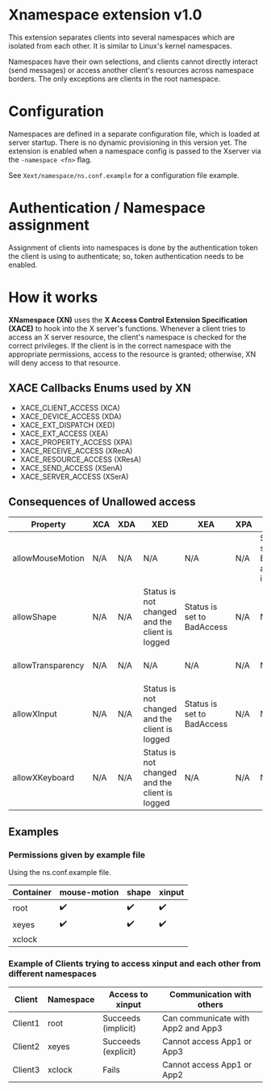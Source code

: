 Xnamespace extension v1.0
=========================

This extension separates clients into several namespaces which are isolated from each other.
It is similar to Linux's kernel namespaces.

Namespaces have their own selections, and clients cannot directly interact
(send messages) or access another client's resources across namespace borders.
The only exceptions are clients in the root namespace.

# Configuration

Namespaces are defined in a separate configuration file, which is loaded at
server startup.
There is no dynamic provisioning in this version yet.
The extension is enabled when a namespace config is passed to the Xserver via the
`-namespace <fn>` flag.

See `Xext/namespace/ns.conf.example` for a configuration file example.

# Authentication / Namespace assignment

Assignment of clients into namespaces is done by the authentication token the
client is using to authenticate; so, token authentication needs to be enabled.


# How it works

**XNamespace (XN)** uses the **X Access Control Extension Specification (XACE)** to hook into the X server's functions. 
Whenever a client tries to access an X server resource, the client's namespace is checked for the correct privileges. 
If the client is in the correct namespace with the appropriate permissions, access to the resource is granted; 
otherwise, XN will deny access to that resource.

## XACE Callbacks Enums used by XN
- XACE_CLIENT_ACCESS (XCA)
- XACE_DEVICE_ACCESS (XDA)
- XACE_EXT_DISPATCH (XED)
- XACE_EXT_ACCESS (XEA)
- XACE_PROPERTY_ACCESS (XPA)
- XACE_RECEIVE_ACCESS (XRecA)
- XACE_RESOURCE_ACCESS (XResA)
- XACE_SEND_ACCESS (XSenA)
- XACE_SERVER_ACCESS (XSerA)


## Consequences of Unallowed access

| Property          | XCA | XDA | XED                                            | XEA                        | XPA | XRecA                                           | XResA                     | XSenA | XSerA |
|-------------------|-----|-----|------------------------------------------------|----------------------------|-----|-------------------------------------------------|---------------------------|-------|-------|
| allowMouseMotion  | N/A | N/A | N/A                                            | N/A                        | N/A | Status is set to BadAccess and client is logged | N/A                       | N/A   | N/A   |
| allowShape        | N/A | N/A | Status is not changed and the client is logged | Status is set to BadAccess | N/A | N/A                                             | N/A                       | N/A   | N/A   |
| allowTransparency | N/A | N/A | N/A                                            | N/A                        | N/A | N/A                                             | Background will be opaque | N/A   | N/A   |
| allowXInput       | N/A | N/A | Status is not changed and the client is logged | Status is set to BadAccess | N/A | N/A                                             | N/A                       | N/A   | N/A   |
| allowXKeyboard    | N/A | N/A | Status is not changed and the client is logged | N/A                        | N/A | N/A                                             | N/A                       | N/A   | N/A   |

## Examples
### Permissions given by example file
Using the ns.conf.example file.

| Container | mouse-motion | shape | xinput |
|-----------|--------------|-------|--------|
| root      | ✔️           | ✔️    | ✔️     |
| xeyes     | ✔️           | ✔️    | ✔️     |
| xclock    |              |       |        |

### Example of Clients trying to access xinput and each other from different namespaces

| Client  | Namespace | Access to xinput    | Communication with others          |
|---------|-----------|---------------------|------------------------------------|
| Client1 | root      | Succeeds (implicit) | Can communicate with App2 and App3 |
| Client2 | xeyes     | Succeeds (explicit) | Cannot access App1 or App3         |
| Client3 | xclock    | Fails               | Cannot access App1 or App2         |